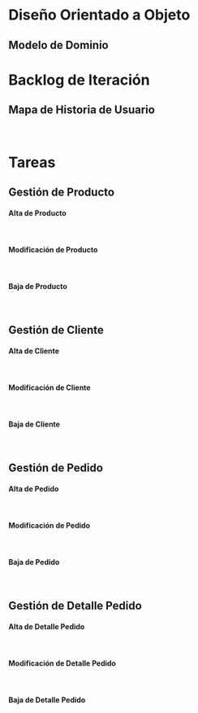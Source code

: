 # Diseño Orientado a Objeto

<h2>Modelo de Dominio</h2>

# Backlog de Iteración

<h2>Mapa de Historia de Usuario</h2>
<br>

# Tareas
<h2>Gestión de Producto</h2>
<h4>Alta de Producto</h4>
<br>

<h4>Modificación de Producto</h4>
<br>

<h4>Baja de Producto</h4>
<br>

<h2>Gestión de Cliente</h2>
<h4>Alta de Cliente</h4>
<br>

<h4>Modificación de Cliente</h4>
<br>

<h4>Baja de Cliente</h4>
<br>

<h2>Gestión de Pedido</h2>
<h4>Alta de Pedido</h4>
<br>

<h4>Modificación de Pedido</h4>
<br>

<h4>Baja de Pedido</h4>
<br>

<h2>Gestión de Detalle Pedido</h2>
<h4>Alta de Detalle Pedido</h4>
<br>

<h4>Modificación de Detalle Pedido</h4>
<br>

<h4>Baja de Detalle Pedido</h4>
<br>


